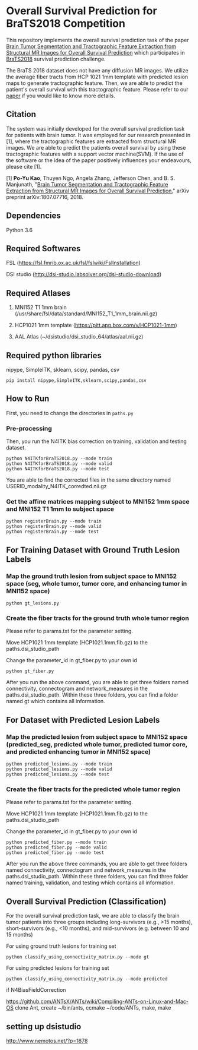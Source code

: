 # Overall Survival Prediction for BraTS2018 Competition
This repository implements the overall survival prediction task of the paper [Brain Tumor Segmentation and Tractographic Feature Extraction from Structural MR Images for Overall Survival Prediction](https://www.researchgate.net/publication/326549702_Brain_Tumor_Segmentation_and_Tractographic_Feature_Extraction_from_Structural_MR_Images_for_Overall_Survival_Prediction) which participates in [BraTS2018](https://www.med.upenn.edu/sbia/brats2018/tasks.html) survival prediction challenge.

The BraTS 2018 dataset does not have any diffusion MR images. We utilize the average fiber tracts from HCP 1021 1mm template with predicted lesion maps to generate tractographic feature. Then, we are able to predict the patient's overall survival with this tractographic feature. Please refer to our [paper](https://www.researchgate.net/publication/326549702_Brain_Tumor_Segmentation_and_Tractographic_Feature_Extraction_from_Structural_MR_Images_for_Overall_Survival_Prediction) if you would like to know more details. 

## Citation

The system was initially developed for the overall survival prediction task for patients with brain tumor. It was employed for our research presented in [1], where the tractographic features are extracted from structural MR images. We are able to predict the patients overall survival by using these tractographic features with a support vector machine(SVM). If the use of the software or the idea of the paper positively influences your endeavours, please cite [1].

[1] **Po-Yu Kao**, Thuyen Ngo, Angela Zhang, Jefferson Chen, and B. S. Manjunath, "[Brain Tumor Segmentation and Tractographic Feature Extraction from Structural MR Images for Overall Survival Prediction.](https://arxiv.org/abs/1807.07716)" arXiv preprint arXiv:1807.07716, 2018.

## Dependencies

Python 3.6

## Required Softwares

FSL (https://fsl.fmrib.ox.ac.uk/fsl/fslwiki/FslInstallation)

DSI studio (http://dsi-studio.labsolver.org/dsi-studio-download)

## Required Atlases

1. MNI152 T1 1mm brain (/usr/share/fsl/data/standard/MNI152_T1_1mm_brain.nii.gz)

2. HCP1021 1mm template (https://pitt.app.box.com/v/HCP1021-1mm)

3. AAL Atlas (~/dsistudio/dsi_studio_64/atlas/aal.nii.gz)


## Required python libraries

nipype, SimpleITK, sklearn, scipy, pandas, csv

```
pip install nipype,SimpleITK,sklearn,scipy,pandas,csv
```
## How to Run

First, you need to change the directories in `paths.py`

### Pre-processing

Then, you run the N4ITK bias correction on training, validation and testing dataset.
```
python N4ITKforBraTS2018.py --mode train
python N4ITKforBraTS2018.py --mode valid
python N4ITKforBraTS2018.py --mode test
```
You are able to find the corrected files in the same directory named USERID_modality_N4ITK_corredted.nii.gz

### Get the affine matrices mapping subject to MNI152 1mm space and MNI152 T1 1mm to subject space

```
python registerBrain.py --mode train
python registerBrain.py --mode valid
python registerBrain.py --mode test
```

## For Training Dataset with Ground Truth Lesion Labels

### Map the ground truth lesion from subject space to MNI152 space (seg, whole tumor, tumor core, and enhancing tumor in MNI152 space)

```
python gt_lesions.py
```
### Create the fiber tracts for the ground truth whole tumor region

Please refer to params.txt for the parameter setting.

Move HCP1021 1mm template (HCP1021.1mm.fib.gz) to the paths.dsi_studio_path

Change the parameter_id in gt_fiber.py to your own id

```
python gt_fiber.py
```
After you run the above command, you are able to get three folders named connectivity, connectogram and network_measures in the paths.dsi_studio_path. Within these three folders, you can find a folder named gt which contains all information.


## For Dataset with Predicted Lesion Labels

### Map the predicted lesion from subject space to MNI152 space (predicted_seg, predicted whole tumor, predicted tumor core, and predicted enhancing tumor in MNI152 space)

```
python predicted_lesions.py --mode train
python predicted_lesions.py --mode valid
python predicted_lesions.py --mode test
```

### Create the fiber tracts for the predicted whole tumor region

Please refer to params.txt for the parameter setting.

Move HCP1021 1mm template (HCP1021.1mm.fib.gz) to the paths.dsi_studio_path

Change the parameter_id in gt_fiber.py to your own id

```
python predicted_fiber.py --mode train
python predicted_fiber.py --mode valid
python predicted_fiber.py --mode test
```
After you run the above three commands, you are able to get three folders named connectivity, connectogram and network_measures in the paths.dsi_studio_path. Within these three folders, you can find three folder named training, validation, and testing which contains all information.

## Overall Survival Prediction (Classification)

For the overall survival prediction task, we are able to classify the brain tumor patients into three groups including long-survivors (e.g., >15 months), short-survivors (e.g., <10 months), and mid-survivors (e.g. between 10 and 15 months)

For using ground truth lesions for training set
```
python classify_using_connectivity_matrix.py --mode gt
```
For using predicted lesions for training set
```
python classify_using_connectivity_matrix.py --mode predicted
```


if N4BiasFieldCorrection

https://github.com/ANTsX/ANTs/wiki/Compiling-ANTs-on-Linux-and-Mac-OS
clone Ant, create ~/bin/ants, ccmake ~/code/ANTs, make, make 


## setting up dsistudio

http://www.nemotos.net/?p=1878